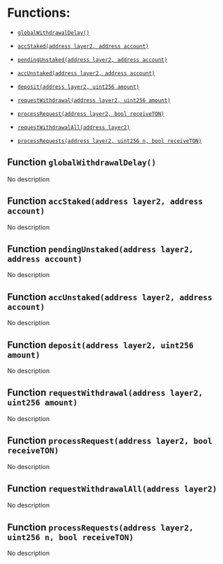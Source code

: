 # Functions:

- [`globalWithdrawalDelay()`](#IIDepositManager-globalWithdrawalDelay--)

- [`accStaked(address layer2, address account)`](#IIDepositManager-accStaked-address-address-)

- [`pendingUnstaked(address layer2, address account)`](#IIDepositManager-pendingUnstaked-address-address-)

- [`accUnstaked(address layer2, address account)`](#IIDepositManager-accUnstaked-address-address-)

- [`deposit(address layer2, uint256 amount)`](#IIDepositManager-deposit-address-uint256-)

- [`requestWithdrawal(address layer2, uint256 amount)`](#IIDepositManager-requestWithdrawal-address-uint256-)

- [`processRequest(address layer2, bool receiveTON)`](#IIDepositManager-processRequest-address-bool-)

- [`requestWithdrawalAll(address layer2)`](#IIDepositManager-requestWithdrawalAll-address-)

- [`processRequests(address layer2, uint256 n, bool receiveTON)`](#IIDepositManager-processRequests-address-uint256-bool-)

## Function `globalWithdrawalDelay() `

No description

## Function `accStaked(address layer2, address account) `

No description

## Function `pendingUnstaked(address layer2, address account) `

No description

## Function `accUnstaked(address layer2, address account) `

No description

## Function `deposit(address layer2, uint256 amount) `

No description

## Function `requestWithdrawal(address layer2, uint256 amount) `

No description

## Function `processRequest(address layer2, bool receiveTON) `

No description

## Function `requestWithdrawalAll(address layer2) `

No description

## Function `processRequests(address layer2, uint256 n, bool receiveTON) `

No description

